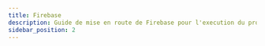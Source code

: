 ```yaml
---
title: Firebase
description: Guide de mise en route de Firebase pour l'execution du projet
sidebar_position: 2
---
```

